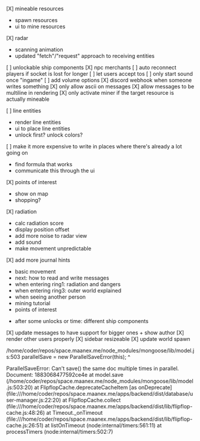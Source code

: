 [X] mineable resources
  + spawn resources
  + ui to mine resources

[X] radar
  + scanning animation
  + updated "fetch"/"request" approach to receiving entities

[ ] unlockable ship components
[X] npc merchants
[ ] auto reconnect players if socket is lost for longer
[ ] let users accept tos
[ ] only start sound once "ingame"
[ ] add volume options
[X] discord webhook when someone writes something
[X] only allow ascii on messages
[X] allow messages to be multiline in rendering
[X] only activate miner if the target resource is actually mineable

[ ] line entities
  * render line entities
  * ui to place line entities
  * unlock first? unlock colors?

[ ] make it more expensive to write in places where there's already a lot going on
  * find formula that works
  * communicate this through the ui

[X] points of interest
  + show on map
  + shopping?

[X] radiation
  + calc radiation score
  + display position offset
  + add more noise to radar view
  + add sound
  + make movement unpredictable

[X] add more journal hints
  + basic movement
  + next: how to read and write messages
  + when entering ring1: radiation and dangers
  + when entering ring3: outer world explained
  + when seeing another person
  + mining tutorial
  + points of interest
  * after some unlocks or time: different ship components

[X] update messages to have support for bigger ones + show author
[X] render other users properly
[X] sidebar resizeable
[X] update world spawn











/home/coder/repos/space.maanex.me/node_modules/mongoose/lib/model.js:503
    parallelSave = new ParallelSaveError(this);
                   ^

ParallelSaveError: Can't save() the same doc multiple times in parallel. Document: 1883068477592ce4e
    at model.save (/home/coder/repos/space.maanex.me/node_modules/mongoose/lib/model.js:503:20)
    at FlipflopCache.deprecateCacheItem [as onDeprecate] (file:///home/coder/repos/space.maanex.me/apps/backend/dist/database/user-manager.js:22:20)
    at FlipflopCache.collect (file:///home/coder/repos/space.maanex.me/apps/backend/dist/lib/flipflop-cache.js:48:26)
    at Timeout._onTimeout (file:///home/coder/repos/space.maanex.me/apps/backend/dist/lib/flipflop-cache.js:26:51)
    at listOnTimeout (node:internal/timers:561:11)
    at processTimers (node:internal/timers:502:7)
